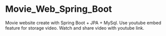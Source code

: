 # Movie_Web_Spring_Boot
Movie website create with Spring Boot + JPA + MySql.
Use youtube embed feature for storage video.
Watch and share video with youtube link.
